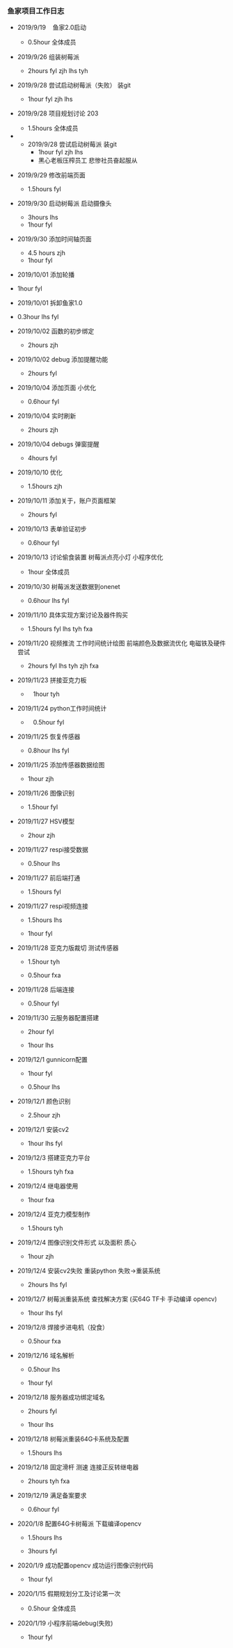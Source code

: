 ### 鱼家项目工作日志

- 2019/9/19    鱼家2.0启动
  
  - 0.5hour 全体成员

- 2019/9/26 组装树莓派
  
  - 2hours fyl zjh lhs tyh

- 2019/9/28 尝试启动树莓派（失败） 装git
  
  - 1hour fyl zjh lhs

- 2019/9/28 项目规划讨论 203
  
  - 1.5hours 全体成员

- - 2019/9/28 尝试启动树莓派 装git
    - 1hour fyl zjh lhs
    - 黑心老板压榨员工 悲惨社员奋起服从

- 2019/9/29 修改前端页面
  
  - 1.5hours fyl

- 2019/9/30 启动树莓派 启动摄像头
  
  - 3hours lhs
  - 1hour fyl

- 2019/9/30 添加时间轴页面
  
  - 4.5 hours zjh
  - 1hour fyl

- 2019/10/01 添加轮播

- 1hour fyl

- 2019/10/01 拆卸鱼家1.0

- 0.3hour lhs fyl

- 2019/10/02 函数的初步绑定
  
  - 2hours zjh

- 2019/10/02 debug 添加提醒功能
  
  - 2hours fyl

- 2019/10/04 添加页面 小优化
  
  - 0.6hour fyl

- 2019/10/04 实时刷新
  
  - 2hours zjh

- 2019/10/04 debugs 弹窗提醒
  
  - 4hours fyl

- 2019/10/10 优化
  
  - 1.5hours zjh

- 2019/10/11 添加关于，账户页面框架
  
  - 2hours fyl 

- 2019/10/13 表单验证初步
  
  - 0.6hour fyl

- 2019/10/13 讨论偷食装置 树莓派点亮小灯 小程序优化
  
  - 1hour 全体成员

- 2019/10/30 树莓派发送数据到onenet
  
  - 0.6hour lhs fyl 

- 2019/11/10 具体实现方案讨论及器件购买
  
  - 1.5hours fyl lhs tyh fxa

- 2019/11/20 视频推流 工作时间统计绘图 前端颜色及数据流优化 电磁铁及硬件尝试
  
  - 2hours fyl lhs tyh zjh fxa

- 2019/11/23 拼接亚克力板
  
  -    1hour tyh

- 2019/11/24 python工作时间统计
  
  -    0.5hour fyl

- 2019/11/25 恢复传感器
  
  - 0.8hour lhs fyl

- 2019/11/25 添加传感器数据绘图
  
  - 1hour zjh

- 2019/11/26 图像识别
  
  - 1.5hour fyl

- 2019/11/27 HSV模型
  
  - 2hour zjh

- 2019/11/27 respi接受数据
  
  - 0.5hour lhs

- 2019/11/27 前后端打通
  
  - 1.5hours fyl

- 2019/11/27 respi视频连接
  
  - 1.5hours lhs
  
  - 1hour fyl

- 2019/11/28 亚克力版裁切 测试传感器
  
  - 1.5hour tyh
  
  - 0.5hour fxa

- 2019/11/28 后端连接
  
  - 0.5hour fyl

- 2019/11/30  云服务器配置搭建
  
  - 2hour fyl
  
  - 1hour lhs

- 2019/12/1 gunnicorn配置
  
  - 1hour fyl
  
  - 0.5hour lhs

- 2019/12/1 颜色识别
  
  - 2.5hour zjh

- 2019/12/1 安装cv2
  
  - 1hour lhs fyl

- 2019/12/3 搭建亚克力平台
  
  - 1.5hours tyh fxa

- 2019/12/4 继电器使用
  
  - 1hour fxa

- 2019/12/4 亚克力模型制作
  
  - 1.5hours tyh

- 2019/12/4 图像识别文件形式 以及面积 质心
  
  - 1hour zjh

- 2019/12/4 安装cv2失败 重装python 失败->重装系统
  
  - 2hours  lhs fyl

- 2019/12/7 树莓派重装系统 查找解决方案 (买64G TF卡 手动编译 opencv)
  
  - 1hour lhs fyl

- 2019/12/8 焊接步进电机（投食）
  
  - 0.5hour fxa

- 2019/12/16 域名解析
  
  - 0.5hour lhs
  
  - 1hour fyl

- 2019/12/18 服务器成功绑定域名
  
  - 2hours fyl
  
  - 1hour lhs

- 2019/12/18 树莓派重装64G卡系统及配置
  
  - 1.5hours lhs

- 2019/12/18 固定滑杆 测速 连接正反转继电器
  
  - 2hours tyh fxa

- 2019/12/19 满足备案要求
  
  - 0.6hour fyl

- 2020/1/8 配置64G卡树莓派 下载编译opencv
  
  - 1.5hours lhs
  
  - 3hours fyl

- 2020/1/9 成功配置opencv 成功运行图像识别代码
  
  - 1hour fyl

- 2020/1/15 假期规划分工及讨论第一次
  
  - 0.5hour 全体成员

- 2020/1/19  小程序前端debug(失败)
  
  - 1hour fyl
